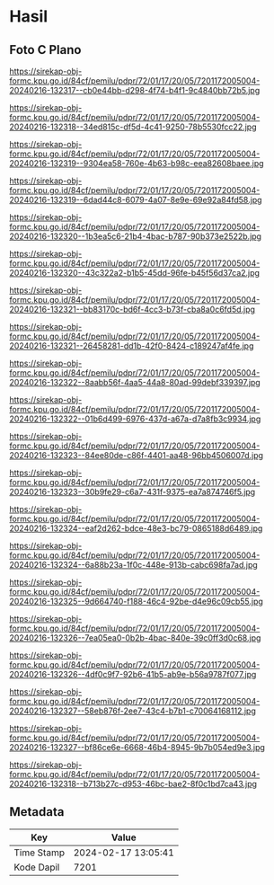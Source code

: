 # Hasil

## Foto C Plano

https://sirekap-obj-formc.kpu.go.id/84cf/pemilu/pdpr/72/01/17/20/05/7201172005004-20240216-132317--cb0e44bb-d298-4f74-b4f1-9c4840bb72b5.jpg

https://sirekap-obj-formc.kpu.go.id/84cf/pemilu/pdpr/72/01/17/20/05/7201172005004-20240216-132318--34ed815c-df5d-4c41-9250-78b5530fcc22.jpg

https://sirekap-obj-formc.kpu.go.id/84cf/pemilu/pdpr/72/01/17/20/05/7201172005004-20240216-132319--9304ea58-760e-4b63-b98c-eea82608baee.jpg

https://sirekap-obj-formc.kpu.go.id/84cf/pemilu/pdpr/72/01/17/20/05/7201172005004-20240216-132319--6dad44c8-6079-4a07-8e9e-69e92a84fd58.jpg

https://sirekap-obj-formc.kpu.go.id/84cf/pemilu/pdpr/72/01/17/20/05/7201172005004-20240216-132320--1b3ea5c6-21b4-4bac-b787-90b373e2522b.jpg

https://sirekap-obj-formc.kpu.go.id/84cf/pemilu/pdpr/72/01/17/20/05/7201172005004-20240216-132320--43c322a2-b1b5-45dd-96fe-b45f56d37ca2.jpg

https://sirekap-obj-formc.kpu.go.id/84cf/pemilu/pdpr/72/01/17/20/05/7201172005004-20240216-132321--bb83170c-bd6f-4cc3-b73f-cba8a0c6fd5d.jpg

https://sirekap-obj-formc.kpu.go.id/84cf/pemilu/pdpr/72/01/17/20/05/7201172005004-20240216-132321--26458281-dd1b-42f0-8424-c189247af4fe.jpg

https://sirekap-obj-formc.kpu.go.id/84cf/pemilu/pdpr/72/01/17/20/05/7201172005004-20240216-132322--8aabb56f-4aa5-44a8-80ad-99debf339397.jpg

https://sirekap-obj-formc.kpu.go.id/84cf/pemilu/pdpr/72/01/17/20/05/7201172005004-20240216-132322--01b6d499-6976-437d-a67a-d7a8fb3c9934.jpg

https://sirekap-obj-formc.kpu.go.id/84cf/pemilu/pdpr/72/01/17/20/05/7201172005004-20240216-132323--84ee80de-c86f-4401-aa48-96bb4506007d.jpg

https://sirekap-obj-formc.kpu.go.id/84cf/pemilu/pdpr/72/01/17/20/05/7201172005004-20240216-132323--30b9fe29-c6a7-431f-9375-ea7a874746f5.jpg

https://sirekap-obj-formc.kpu.go.id/84cf/pemilu/pdpr/72/01/17/20/05/7201172005004-20240216-132324--eaf2d262-bdce-48e3-bc79-0865188d6489.jpg

https://sirekap-obj-formc.kpu.go.id/84cf/pemilu/pdpr/72/01/17/20/05/7201172005004-20240216-132324--6a88b23a-1f0c-448e-913b-cabc698fa7ad.jpg

https://sirekap-obj-formc.kpu.go.id/84cf/pemilu/pdpr/72/01/17/20/05/7201172005004-20240216-132325--9d664740-f188-46c4-92be-d4e96c09cb55.jpg

https://sirekap-obj-formc.kpu.go.id/84cf/pemilu/pdpr/72/01/17/20/05/7201172005004-20240216-132326--7ea05ea0-0b2b-4bac-840e-39c0ff3d0c68.jpg

https://sirekap-obj-formc.kpu.go.id/84cf/pemilu/pdpr/72/01/17/20/05/7201172005004-20240216-132326--4df0c9f7-92b6-41b5-ab9e-b56a9787f077.jpg

https://sirekap-obj-formc.kpu.go.id/84cf/pemilu/pdpr/72/01/17/20/05/7201172005004-20240216-132327--58eb876f-2ee7-43c4-b7b1-c70064168112.jpg

https://sirekap-obj-formc.kpu.go.id/84cf/pemilu/pdpr/72/01/17/20/05/7201172005004-20240216-132327--bf86ce6e-6668-46b4-8945-9b7b054ed9e3.jpg

https://sirekap-obj-formc.kpu.go.id/84cf/pemilu/pdpr/72/01/17/20/05/7201172005004-20240216-132318--b713b27c-d953-46bc-bae2-8f0c1bd7ca43.jpg


## Metadata

| Key        | Value               |
| ---------- | ------------------- |
| Time Stamp | 2024-02-17 13:05:41 |
| Kode Dapil | 7201                |



